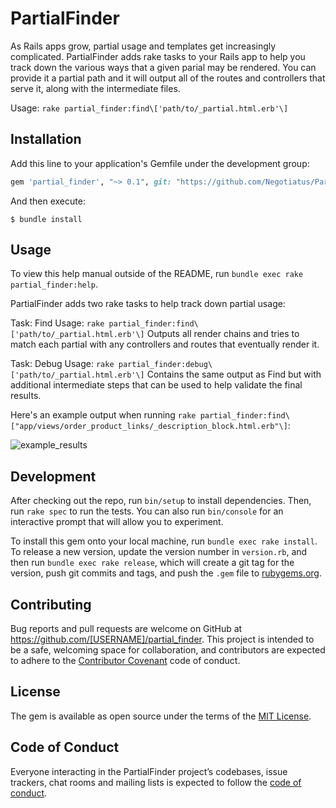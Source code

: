 # PartialFinder

As Rails apps grow, partial usage and templates get increasingly complicated. PartialFinder adds rake tasks to your Rails app to help you track down the various ways that a given parial may be rendered. You can provide it a partial path and it will output all of the routes and controllers that serve it, along with the intermediate files.

Usage: `rake partial_finder:find\['path/to/_partial.html.erb'\]`

## Installation

Add this line to your application's Gemfile under the development group:

```ruby
gem 'partial_finder', "~> 0.1", git: "https://github.com/Negotiatus/Partial-Finder.git"
```

And then execute:

    $ bundle install

## Usage

To view this help manual outside of the README, run `bundle exec rake partial_finder:help`.

PartialFinder adds two rake tasks to help track down partial usage:

Task: Find
Usage: `rake partial_finder:find\['path/to/_partial.html.erb'\]`
Outputs all render chains and tries to match each partial with any controllers and routes that eventually render it.

Task: Debug
Usage: `rake partial_finder:debug\['path/to/_partial.html.erb'\]`
Contains the same output as Find but with additional intermediate steps that can be used to help validate the final results.

Here's an example output when running `rake partial_finder:find\["app/views/order_product_links/_description_block.html.erb"\]`:

![example_results](https://content.api.getguru.com/files/view/1a1e8705-652d-4272-999f-0100eefdf97b)


## Development

After checking out the repo, run `bin/setup` to install dependencies. Then, run `rake spec` to run the tests. You can also run `bin/console` for an interactive prompt that will allow you to experiment.

To install this gem onto your local machine, run `bundle exec rake install`. To release a new version, update the version number in `version.rb`, and then run `bundle exec rake release`, which will create a git tag for the version, push git commits and tags, and push the `.gem` file to [rubygems.org](https://rubygems.org).

## Contributing

Bug reports and pull requests are welcome on GitHub at https://github.com/[USERNAME]/partial_finder. This project is intended to be a safe, welcoming space for collaboration, and contributors are expected to adhere to the [Contributor Covenant](http://contributor-covenant.org) code of conduct.

## License

The gem is available as open source under the terms of the [MIT License](https://opensource.org/licenses/MIT).

## Code of Conduct

Everyone interacting in the PartialFinder project’s codebases, issue trackers, chat rooms and mailing lists is expected to follow the [code of conduct](https://github.com/[USERNAME]/partial_finder/blob/master/CODE_OF_CONDUCT.md).
